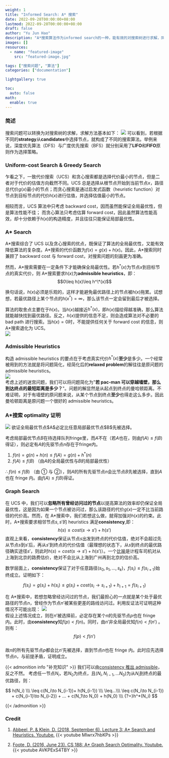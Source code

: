 ```yaml
---
weight: 1
title: "Informed Search: A* 搜索"
date: 2022-09-28T00:00:00+08:00
lastmod: 2022-09-28T00:00:00+08:00
draft: false
author: "Yu Jun Hao"
description: "A*搜索算法作为informed search的一种，能有效的对搜索树进行求解，同时确保解的全局最优性."
images: []
resources:
  - name: "featured-image"
    src: "featured-image.jpg"

tags: ["搜索问题", "算法"]
categories: ["documentation"]

lightgallery: true

toc:
  auto: false
math:
  enable: true
---
```


<!--more-->

### 简述

搜索问题可以转换为对搜索树的求解，求解方法基本如下：
<image src="tree-search.png">
可以看到，若根据不同的**strategy**从**candidates**中选择节点，就构成了不同的搜索算法。举例来说，深度优先算法（DFS）与广度优先搜索（BFS）就分别采用了**LIFO**和**FIFO**原则作为选择策略。

### Uniform-cost Search & Greedy Search

乍看之下，一致代价搜索（UCS）和贪心搜索都是选择代价最小的节点，但是二者对于代价的估值方向截然不同。UCS 总是选择从根节点开始到当前节点$x$，路径总代价$g(x)$最小的节点；而贪心搜索是通过启发式函数（heuristic function）对节点到目标节点的代价$h(x)$进行估值，并选择估值最小的节点。

相较而言，UCS 算法中只考虑 backward cost，因而虽然能保证全局最优性，但是算法性能不佳； 而贪心算法只考虑估算 forward cost，因此虽然算法性能高效，却十分依赖于$h(x)$的构造精度，并且往往只能保证局部最优性。

### A\* Search

A\*搜索综合了 UCS 以及贪心搜索的优点，既保证了算法的全局最优性，又能有效降低算法的复杂度。A\*搜索的代价函数为$f(x)=g(x)+h(x)$。因此，A\*搜索同时兼顾了 backward cost 与 forward cost，对搜索问题的刻画更为准确。

然而，A\*搜索需要在一定条件下才能确保全局最优性。若$h^*(x)$为节点$x$到目标节点的真实代价，则 A\*搜索要求$h(x)$为**admissible heuristics**，即：  
$$0\leq h(x)\leq h^\*(x)$$

换句话说，$h(x)$必须是乐观的，这样才能避免最优路径上的节点被$h(x)$拖累。试想想，若最优路径上某个节点的$h(x^*)=\infty$，那么该节点一定会留到最后才被选择。

算法的取舍点主要在于$h(x)$。当$h(x)$越接近$h^*(x)$，即$h(x)$描绘得越准确，那么算法就能越快找到最优路径。反之，$h(x)$提供的信息不足，则会造成算法对不必要的 bad path 进行搜索。当$h(x)=0$时，不能提供任何关于 forward cost 的信息，则 A\*搜索退化为 UCS。  
<image src="comparison.png" caption="迷宫问题的搜索过程，红色越亮代表节点越早被选择">

### Admissible Heuristics

构造 admissible heuristics 的要点在于考虑真实代价$h^*(x)$**至少**是多少。一个经常被用到的方法就是将问题简化，经简化后的**relaxed problem**的解往往是原问题的 admissible heuristics。  
<image src="admissible-heuristics.jpeg">  
考虑上述的迷宫问题，我们可以将问题简化为"**若 pac-man 可以穿越墙壁，那么到达终点的最短距离是多少？**"。问题的解显然是从起点到终点的曼哈顿距离。不难证明，对于有墙壁的原问题来说，从某个节点到终点**至少**也得走这么多步。因此曼哈顿距离是原问题一个很好的 admissible heuristics。

### A\*搜索 optimality 证明

<image src="a-star-optimality.jpeg">
欲证全局最优节点$A$必定比任意局部最优节点$B$先被选择。  
  
考虑局部最优节点$B$在待选择队列fringe里，而$A$不在（若$A$也在，则由$f(A)\le f(B)$得证），则必定有$A$的先驱节点$n$存在于fringe内。
  
1. $f(n) = g(n) + h(n)\leq f(A) = g(n) + h^*(n)$ 
2. $f(A) \leq f(B)$ （由$A$的全局最优性与$B$的局部最优性）

$\therefore f(n) \leq f(B)$ （由 ① 与 ②），则$A$的所有先驱节点$n$会比节点$B$先被选择，直到$A$也在 fringe 内。由$f(A)\leq f(B)$得证。

### Graph Search

在 UCS 中，我们可以**忽略所有曾经访问过的节点**以提高算法的效率却仍保证全局最优性，这是因为如果一个节点被访问过，那么该路径的代价$g(x)$一定不比当前路径的代价高。然而，在 A\*搜索中，我们若想这么做，就得加强对$h(x)$的约束。此时，A\*搜索要求相邻节点$s,s'$的 heuristics 满足**consistency**,即：
$$h(s)\leq cost(s\to s')+h(s')$$
直观上来看，**consistency**保证从节点$s$出发到终点的代价估值，绝对不会超过先从节点$s$到$s'$后，再从$s'$到终点的代价估值（最理想的状态下，从$s$到终点的最优路径确实途径$s'$，则此时$h(s)=cost(s\to s')+h(s')$）。一个[比喻](https://www.zhihu.com/question/23052955/answer/1648645823)是计程车司机对从上海到北京的路费估价，绝对不会比从上海到广州再到北京的估价高。

数学层面上，**consistency**保证了对于任意路径$(s_0,s_1,...,s_k)$，$f(s_i)\leq f(s_{i+1})$始终成立。证明如下：

$$
f(s_i) = g(s_i) + h(s_i) \leq g(s_i) + cost(s_i\to s_{i+1}) + h_{i+1} = f(s_{i+1})
$$

在 A\*搜索中，若想忽略曾经访问过的节点，我们最担心的一点就是某个处于最优路径的节点$n$，曾经作为节点$n'$被某些更差的路线访问过。利用反证法可证明这种情况不可能出现：
<image src="graph-search-optimality.jpeg">  
假设上述情况成立，则在$n'$被选择前，必定存在某个$n$的先驱节点$p$也在 fringe 内。此时，由**consistency**知$f(p)\lt f(n)$。同时，由$n'$非全局最优知$f(n)\lt f(n')$ 。则有：
$$f(p)\lt f(n')$$  
故$n$的所有先驱节点$p$都会比$n'$先被选择，直到节点$n$也在 fringe 内。此时应先选择节点$n$，与前提矛盾，证明成立。

{{< admonition info "补充知识" >}}
我们可以由[consistency 推出 admissible](https://en.wikipedia.org/wiki/Consistent_heuristic)，反之不然。
考虑任一节点$N_i$，若$N_0$为终点，且$(N_i,N_{i-1},...N_0)$为从$N_i$到终点的最优路径，则：

$$
h(N_i) \\\
\leq c(N_i\to N_{i-1})+ h(N_{i-1}) \\\
\leq...\\\
\leq c(N_i\to N_{i-1}) + c(N_{i-1}\to N_{i-2}) + ... + c(N_1\to N_0) + h(N_0) \\\
{?=}h^*(N_i)
$$

{{< /admonition >}}

### Credit

1. [Abbeel, P. & Klein, D. (2018, September 6). Lecture 3: A\* Search and Heuristics. Youtube.](https://www.youtube.com/watch?v=Mlwrx7hbKPs&ab_channel=WebcastDepartmental)
   {{< youtube Mlwrx7hbKPs >}}

2. [Foote, D. (2016, June 23). CS 188: A\* Graph Search Optimality. Youtube.](https://www.youtube.com/watch?v=AVKPExS4TBY&ab_channel=CS188)
   {{< youtube AVKPExS4TBY >}}
